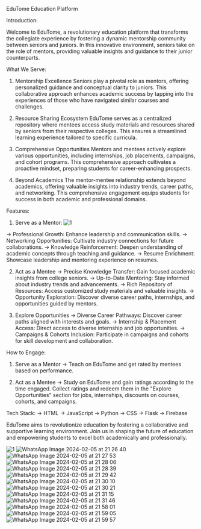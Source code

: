 EduTome Education Platform

Introduction:

Welcome to EduTome, a revolutionary education platform that transforms the collegiate experience by fostering a dynamic mentorship community between seniors and juniors. 
In this innovative environment, seniors take on the role of mentors, providing valuable insights and guidance to their junior counterparts.

What We Serve:

1) Mentorship Excellence
Seniors play a pivotal role as mentors, offering personalized guidance and conceptual clarity to juniors. This collaborative approach enhances academic success by tapping into the experiences of those who have navigated similar courses and challenges.

2) Resource Sharing Ecosystem
EduTome serves as a centralized repository where mentees access study materials and resources shared by seniors from their respective colleges. 
This ensures a streamlined learning experience tailored to specific curricula.

3) Comprehensive Opportunities
Mentors and mentees actively explore various opportunities, including internships, job placements, campaigns, and cohort programs. This comprehensive approach cultivates a proactive mindset, preparing students for career-enhancing prospects.

4) Beyond Academics
The mentor-mentee relationship extends beyond academics, offering valuable insights into industry trends, career paths, and networking. This comprehensive engagement equips students for success in both academic and professional domains.

Features:

1) Serve as a Mentor:
![1](https://github.com/AggarwalAnushka/EduPlatform/assets/104836096/4955554d-2497-4c23-ada1-a89d72dd39eb)

-> Professional Growth: Enhance leadership and communication skills.
-> Networking Opportunities: Cultivate industry connections for future collaborations.
-> Knowledge Reinforcement: Deepen understanding of academic concepts through teaching and guidance.
-> Resume Enrichment: Showcase leadership and mentoring experience on resumes.

2) Act as a Mentee
-> Precise Knowledge Transfer: Gain focused academic insights from college seniors.
-> Up-to-Date Mentoring: Stay informed about industry trends and advancements.
-> Rich Repository of Resources: Access customized study materials and valuable insights.
-> Opportunity Exploration: Discover diverse career paths, internships, and opportunities guided by mentors.

3) Explore Opportunities
-> Diverse Career Pathways: Discover career paths aligned with interests and goals.
-> Internship & Placement Access: Direct access to diverse internship and job opportunities.
-> Campaigns & Cohorts Inclusion: Participate in campaigns and cohorts for skill development and collaboration.
   
How to Engage: 

1) Serve as a Mentor
-> Teach on EduTome and get rated by mentees based on performance.

2) Act as a Mentee
-> Study on EduTome and gain ratings according to the time engaged. Collect ratings and redeem them in the "Explore Opportunities" section for jobs, internships, discounts on courses, cohorts, and campaigns.

Tech Stack: 
-> HTML
-> JavaScript
-> Python
-> CSS
-> Flask
-> Firebase

EduTome aims to revolutionize education by fostering a collaborative and supportive learning environment. Join us in shaping the future of education and empowering students to excel both academically and professionally.

![1](https://github.com/AggarwalAnushka/EduPlatform/assets/104836096/eaf28dda-df4a-4c5b-ba00-1de5ad28f05e)
![WhatsApp Image 2024-02-05 at 21 26 40](https://github.com/AggarwalAnushka/EduPlatform/assets/104836096/ed1e5c35-4d81-4f99-9f01-42cf9c7ebb9a)
![WhatsApp Image 2024-02-05 at 21 27 53](https://github.com/AggarwalAnushka/EduPlatform/assets/104836096/4ccced50-8e71-4951-b342-9b8b092b3065)
![WhatsApp Image 2024-02-05 at 21 28 06](https://github.com/AggarwalAnushka/EduPlatform/assets/104836096/4d429332-c74c-447d-b3cd-1100275a651a)
![WhatsApp Image 2024-02-05 at 21 28 39](https://github.com/AggarwalAnushka/EduPlatform/assets/104836096/1ed2b063-6be7-4c37-8bed-793e3fa5345d)
![WhatsApp Image 2024-02-05 at 21 29 42](https://github.com/AggarwalAnushka/EduPlatform/assets/104836096/f5ead0eb-ae7e-4d12-8bcc-d8e3f9795000)
![WhatsApp Image 2024-02-05 at 21 30 10](https://github.com/AggarwalAnushka/EduPlatform/assets/104836096/fa9a8c98-135f-4bb2-baa2-29f2fd96a6ed)
![WhatsApp Image 2024-02-05 at 21 30 21](https://github.com/AggarwalAnushka/EduPlatform/assets/104836096/2d343a15-1dbf-4eef-bbc9-d59d89542365)
![WhatsApp Image 2024-02-05 at 21 31 15](https://github.com/AggarwalAnushka/EduPlatform/assets/104836096/4097af94-fc3c-416a-ada5-05b4c5588908)
![WhatsApp Image 2024-02-05 at 21 31 46](https://github.com/AggarwalAnushka/EduPlatform/assets/104836096/0231d3fb-b979-474b-8904-f8786cc6e923)
![WhatsApp Image 2024-02-05 at 21 58 01](https://github.com/AggarwalAnushka/EduPlatform/assets/104836096/e376a626-666e-47bb-824e-ba5937ec9b5d)
![WhatsApp Image 2024-02-05 at 21 59 05](https://github.com/AggarwalAnushka/EduPlatform/assets/104836096/e9e7701a-364f-4e10-9c9e-d221791a6d93)
![WhatsApp Image 2024-02-05 at 21 59 57](https://github.com/AggarwalAnushka/EduPlatform/assets/104836096/1e70c285-078f-49fd-9bde-ac30f40533ad)
